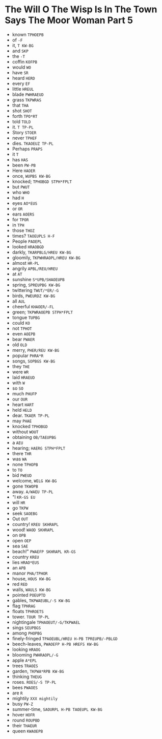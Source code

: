 # The Will O The Wisp Is In The Town Says The Moor Woman Part 5

* known `TPHOEPB`
* of `-F`
* it, `T KW-BG`
* and `SKP`
* the `-T`
* coffin `KOFPB`
* would `WO`
* have `SR`
* heard `HERD`
* every `EF`
* little `HREUL`
* blade `PWHRAEUD`
* grass `TKPWRAS`
* that `THA`
* shot `SHOT`
* forth `TPO*RT`
* told `TOLD`
* it. `T TP-PL`
* Story `STOER`
* never `TPHEF`
* dies. `TKAOEUZ TP-PL`
* Perhaps `PRAPS`
* it `T`
* has `HAS`
* been `PW-PB`
* Here `HAOER`
* once, `WUPBS KW-BG`
* knocked; `TPHOBGD STPH*FPLT`
* but `PWUT`
* who `WHO`
* had `H`
* eyes `AO*EUS`
* or `OR`
* ears `AOERS`
* for `TPOR`
* in `TPH`
* those `THOZ`
* times? `TAOEUPLS H-F`
* People `PAOEPL`
* looked `HRAOBGD`
* darkly, `TKARPBLG/HREU KW-BG`
* gloomily, `TKPWHRAOPL/HREU KW-BG`
* almost `HR-PL`
* angrily `APBL/REU/HREU`
* at `AT`
* sunshine `S*UPB/SHAOEUPB`
* spring, `SPREUPBG KW-BG`
* twittering `TWUT/*ER/-G`
* birds, `PWEURDZ KW-BG`
* all `AUL`
* cheerful `KHAOER/-FL`
* green; `TKPWRAOEPB STPH*FPLT`
* tongue `TUPBG`
* could `KO`
* not `TPHOT`
* even `AOEPB`
* bear `PWAER`
* old `OLD`
* merry, `PHER/REU KW-BG`
* popular `PHRA*R`
* songs, `SOPBGS KW-BG`
* they `THE`
* were `WR`
* laid `HRAEUD`
* with `W`
* so `SO`
* much `PHUFP`
* our `OUR`
* heart `HART`
* held `HELD`
* dear. `TKAER TP-PL`
* may `PHAE`
* knocked `TPHOBGD`
* without `WOUT`
* obtaining `OB/TAEUPBG`
* a `AEU`
* hearing; `HAERG STPH*FPLT`
* there `THR`
* was `WA`
* none `TPHOPB`
* to `TO`
* bid `PWEUD`
* welcome, `WELG KW-BG`
* gone `TKWOPB`
* away. `A/WAEU TP-PL`
* "I `KR-GS EU`
* will `HR`
* go `TKPW`
* seek `SAOEBG`
* Out `OUT`
* country! `KREU SKHRAPL`
* wood! `WAOD SKHRAPL`
* on `OPB`
* open `OEP`
* sea `SAE`
* beach!" `PWAEFP SKHRAPL KR-GS`
* country `KREU`
* lies `HRAO*EUS`
* an `APB`
* manor `PHA/TPHOR`
* house, `HOUS KW-BG`
* red `RED`
* walls, `WAULS KW-BG`
* pointed `POEUPTD`
* gables, `TKPWAEUBL/-S KW-BG`
* flag `TPHRAG`
* floats `TPHROETS`
* tower. `TOUR TP-PL`
* nightingale `TPHAOEUT/-G/TKPWAEL`
* sings `SEUPBGS`
* among `PHOPBG`
* finely-fringed `TPAOEUBL/HREU H-PB TPREUPB/-PBLGD`
* beech-leaves, `PWAOEFP H-PB HREFS KW-BG`
* looking `HRAOG`
* blooming `PWHRAOPL/-G`
* apple `A*EPL`
* trees `TRAOES`
* garden, `TKPWA*RPB KW-BG`
* thinking `THEUG`
* roses. `ROES/-S TP-PL`
* bees `PWAOES`
* are `R`
* mightily `XXX mightily`
* busy `PW-Z`
* summer-time, `SAOURPL H-PB TAOEUPL KW-BG`
* hover `HOFR`
* round `ROUPBD`
* their `THAEUR`
* queen `KWAOEPB`
